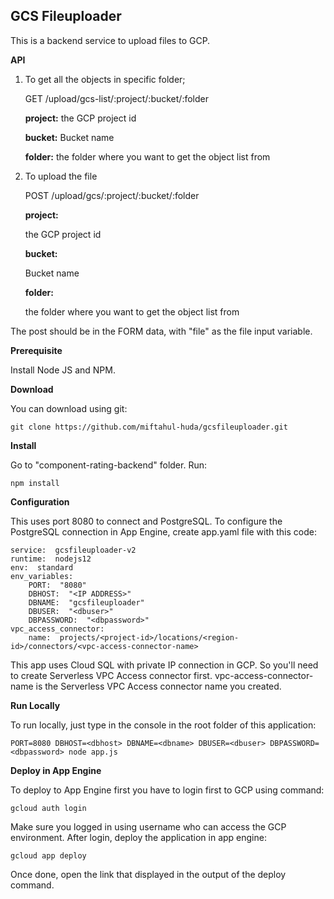   

##  GCS Fileuploader

  
  

This is a backend service to upload files to GCP.

**API**

1. To get all the objects in specific folder;

    GET /upload/gcs-list/:project/:bucket/:folder
    
    **project:**
    the GCP project id
    
    **bucket:**
    Bucket name
    
    **folder:**
    the folder where you want to get the object list from

2. To upload the file

  
    POST /upload/gcs/:project/:bucket/:folder
    
    **project:**
    
    the GCP project id
    
    **bucket:**
    
    Bucket name
    
    **folder:**
    
    the folder where you want to get the object list from

  

The post should be in the FORM data, with "file" as the file input variable.

  
  

**Prerequisite**

  

Install Node JS and NPM.

  

**Download**

  

You can download using git:

  

    git clone https://github.com/miftahul-huda/gcsfileuploader.git

**Install**

Go to "component-rating-backend" folder. Run:

    npm install

**Configuration**

  

This uses port 8080 to connect and PostgreSQL. To configure the PostgreSQL connection in App Engine, create app.yaml file with this code:

    service:  gcsfileuploader-v2
    runtime:  nodejs12
    env:  standard
    env_variables:
	    PORT:  "8080"
	    DBHOST:  "<IP ADDRESS>"
	    DBNAME:  "gcsfileuploader"
	    DBUSER:  "<dbuser>"
	    DBPASSWORD:  "<dbpassword>"
    vpc_access_connector:
	    name:  projects/<project-id>/locations/<region-id>/connectors/<vpc-access-connector-name>

This app uses Cloud SQL with private IP connection in GCP. So you'll need to create Serverless VPC Access connector first. vpc-access-connector-name is the Serverless VPC Access connector name you created.

**Run Locally**

To run locally, just type in the console in the root folder of this application:

    PORT=8080 DBHOST=<dbhost> DBNAME=<dbname> DBUSER=<dbuser> DBPASSWORD=<dbpassword> node app.js

**Deploy in App Engine**


To deploy to App Engine first you have to login first to GCP using command:

    gcloud auth login

Make sure you logged in using username who can access the GCP environment.
After login, deploy the application in app engine:

    gcloud app deploy

Once done, open the link that displayed in the output of the deploy command.